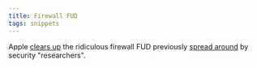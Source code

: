 ```yaml
---
title: Firewall FUD
tags: snippets
---
```


Apple [clears up](http://docs.info.apple.com/article.html?artnum=306938) the ridiculous firewall FUD previously [spread around](http://it.slashdot.org/article.pl?sid=07/10/30/188214) by security "researchers".
